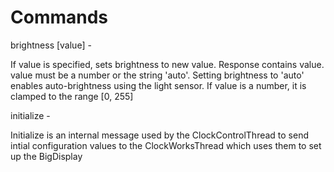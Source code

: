 # Commands

brightness [value] -

If value is specified, sets brightness to new value. Response contains value. value must be a number or the string 'auto'. Setting brightness to 'auto' enables auto-brightness using the light sensor. If value is a number, it is clamped to the range [0, 255]

initialize -

Initialize is an internal message used by the ClockControlThread to send intial configuration values to the ClockWorksThread which uses them to set up the BigDisplay


